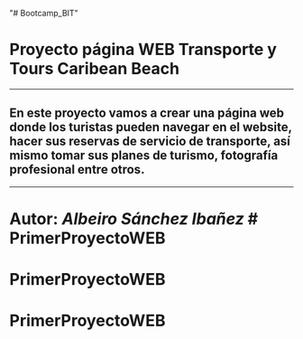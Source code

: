 "# Bootcamp_BIT" 
# **Proyecto página WEB Transporte y Tours Caribean Beach**
---
## En este proyecto vamos a crear una página web donde los turistas pueden navegar en el website, hacer sus reservas de servicio de transporte, así mismo tomar sus planes de turismo, fotografía profesional entre otros.
---
# Autor: *Albeiro Sánchez Ibañez* # PrimerProyectoWEB
# PrimerProyectoWEB
# PrimerProyectoWEB
